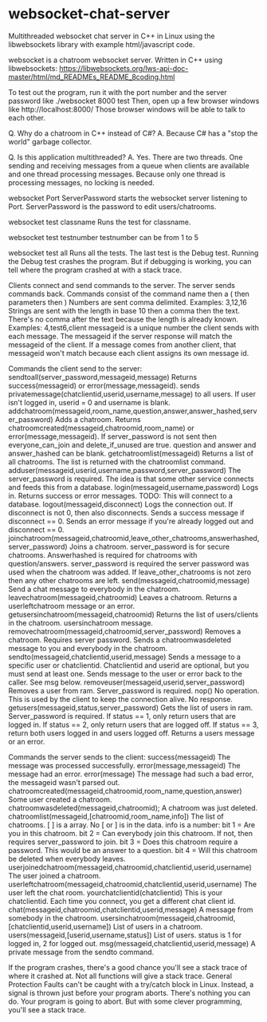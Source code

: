 # websocket-chat-server
Multithreaded websocket chat server in C++ in Linux using the libwebsockets library with example html/javascript code.

websocket is a chatroom websocket server.
Written in C++ using libwebsockets: 
https://libwebsockets.org/lws-api-doc-master/html/md_READMEs_README_8coding.html

To test out the program, run it with the port number and the server password like ./websocket 8000 test
Then, open up a few browser windows like http://localhost:8000/
Those browser windows will be able to talk to each other.

Q. Why do a chatroom in C++ instead of C#?
A. Because C# has a "stop the world" garbage collector.

Q. Is this application multithreaded?
A. Yes. There are two threads. One sending and receiving messages
   from a queue when clients are available and one thread processing messages.
   Because only one thread is processing messages, no locking is needed.

websocket Port ServerPassword
	starts the websocket server listening to Port.
	ServerPassword is the password to edit users/chatrooms.

websocket test classname
	Runs the test for classname.

websocket test testnumber
	testnumber can be from 1 to 5

websocket test all
	Runs all the tests. The last test is the Debug test. 
  Running the Debug test crashes the program.
  But if debugging is working, you can tell where the program crashed at with a stack trace.
	
Clients connect and send commands to the server. The server sends commands back.
Commands consist of the command name then a ( then parameters then )
Numbers are sent comma delimited. 
Examples: 3,12,16
Strings are sent with the length in base 10 then a comma then the text.
There's no comma after the text because the length is already known.
Examples: 4,test6,client
messageid is a unique number the client sends with each message.
The messageid if the server response will match the messageid of the client.
If a message comes from another client, that messageid won't match
because each client assigns its own message id.

Commands the client send to the server:
	sendtoall(server_password,messageid,message)
		Returns success(messageid) or error(message,messageid).
		sends privatemessage(chatclientid,userid,username,message) to all users.
		If user isn't logged in, userid = 0 and username is blank.
	addchatroom(messageid,room_name,question,answer,answer_hashed,server_password)
		Adds a chatroom.
		Returns chatroomcreated(messageid,chatroomid,room_name) or error(message,messageid).
		If server_password is not sent then everyone_can_join and delete_if_unused are true.
		question and answer and answer_hashed can be blank.
	getchatroomlist(messageid)
		Returns a list of all chatrooms. The list is returned with the chatroomlist command.		
	adduser(messageid,userid,username,password,server_password)
		The server_password is required. The idea is that 
		some other service connects and feeds this from a database.
	login(messageid,username,password)
		Logs in. Returns success or error messages.
		TODO: This will connect to a database.
	logout(messageid,disconnect)
		Logs the connection out. If disconnect is not 0, then also disconnects.
		Sends a success message if disconnect == 0.
		Sends an error message if you're already logged out and disconnect == 0.
	joinchatroom(messageid,chatroomid,leave_other_chatrooms,answerhashed,server_password)
		Joins a chatroom. server_password is for secure chatrooms.
		Answerhashed is required for chatrooms with question/answers.
		server_password is required the server password was used when the chatroom was added.
		If leave_other_chatrooms is not zero then any other chatrooms are left.
	send(messageid,chatroomid,message)
		Send a chat message to everybody in the chatroom.
	leavechatroom(messageid,chatroomid)
		Leaves a chatroom. Returns a userleftchatroom message or an error.
	getusersinchatroom(messageid,chatroomid)
		Returns the list of users/clients in the chatroom. usersinchatroom message.
	removechatroom(messageid,chatroomid,server_password)
		Removes a chatroom. Requires server password.
		Sends a chatroomwasdeleted message to you and everybody in the chatroom.
	sendto(messageid,chatclientid,userid,message)
		Sends a message to a specific user or chatclientid.
		Chatclientid and userid are optional, but you must send at least one.
		Sends message to the user or error back to the caller. See msg below.
	removeuser(messageid,userid,server_password)
		Removes a user from ram. Server_password is required.
	nop()
		No operation. This is used by the client to keep the connection alive. No response.
	getusers(messageid,status,server_password)
		Gets the list of users in ram. Server_password is required.
		If status == 1, only return users that are logged in.
		If status == 2, only return users that are logged off.
		If status == 3, return both users logged in and users logged off.
		Returns a users message or an error.

Commands the server sends to the client:
	success(messageid)
		The message was processed successfully.
	error(message,messageid)
		The message had an error.
	error(message)
		The message had such a bad error, the messageid wasn't parsed out.
	chatroomcreated(messageid,chatroomid,room_name,question,answer)
		Some user created a chatroom.
	chatroomwasdeleted(messageid,chatroomid);
		A chatroom was just deleted.
	chatroomlist(messageid,[chatroomid,room_name,info])
		The list of chatrooms. [ ] is a array. No [ or ] is in the data.
		info is a number:
			bit 1 = Are you in this chatroom.
			bit 2 = Can everybody join this chatroom. If not, then requires server_password to join.
			bit 3 = Does this chatroom require a password. This would be an answer to a question.
			bit 4 = Will this chatroom be deleted when everybody leaves.
	userjoinedchatroom(messageid,chatroomid,chatclientid,userid,username)
		The user joined a chatroom.
	userleftchatroom(messageid,chatroomid,chatclientid,userid,username)
		The user left the chat room.
	yourchatclientid(chatclientid)
		This is your chatclientid. Each time you connect, you get a different
		chat client id.
	chat(messageid,chatroomid,chatclientid,userid,message)
		A message from somebody in the chatroom.
	usersinchatroom(messageid,chatroomid,[chatclientid,userid,username])
		List of users in a chatroom.
	users(messageid,[userid,username,status])
		List of users. status is 1 for logged in, 2 for logged out.
	msg(messageid,chatclientid,userid,message)
		A private message from the sendto command.

If the program crashes, there's a good chance you'll see a stack trace of where it crashed at. 
Not all functions will give a stack trace.
General Protection Faults can't be caught with a try/catch block in Linux. Instead, a signal is thrown just before your program aborts.
There's nothing you can do. Your program is going to abort. But with some clever programming, you'll see a stack trace.
